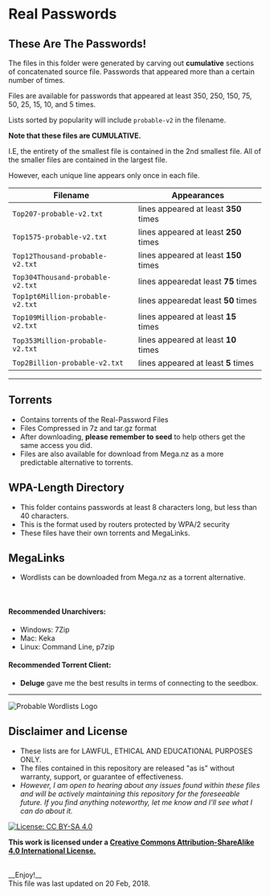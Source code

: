 # Real Passwords


##  These Are The Passwords!  

The files in this folder were generated by carving out __cumulative__ sections of concatenated source file. Passwords that appeared more than a certain number of times.


Files are available for passwords that appeared at least 350, 250, 150, 75, 50, 25, 15, 10, and 5 times.

Lists sorted by popularity will include `probable-v2` in the filename.

__Note that these files are CUMULATIVE.__ <br>

I.E, the entirety of the smallest file is contained in the 2nd smallest file. All of the smaller files are contained in the largest file.  <br>

However, each unique line appears only once in each file.


| Filename | Appearances|
| ---- | ----|
| `Top207-probable-v2.txt` | lines appeared at least __350__ times |
| `Top1575-probable-v2.txt` | lines appeared at least __250__ times |
| `Top12Thousand-probable-v2.txt` | lines appeared at least __150__ times |
| `Top304Thousand-probable-v2.txt` | lines appearedat least __75__ times |
| `Top1pt6Million-probable-v2.txt` | lines appearedat least __50__ times |
| `Top109Million-probable-v2.txt` | lines appeared at least __15__ times |
| `Top353Million-probable-v2.txt` | lines appeared at least __10__ times |
| `Top2Billion-probable-v2.txt` | lines appeared at least __5__ times |




***

## Torrents
* Contains torrents of the Real-Password Files
* Files Compressed in 7z and tar.gz format
* After downloading, __please remember to seed__ to help others get the same access you did.
* Files are also available for download from Mega.nz as a more predictable alternative to torrents.


## WPA-Length Directory
* This folder contains passwords at least 8 characters long, but less than 40 characters.
* This is the format used by routers protected by WPA/2 security
* These files have their own torrents and MegaLinks.


##  MegaLinks
* Wordlists can be downloaded from Mega.nz as a torrent alternative.


<br>

#### Recommended Unarchivers:
* Windows: 7Zip
* Mac: Keka
* Linux: Command Line, p7zip

#### Recommended Torrent Client:
* __Deluge__ gave me the best results in terms of connecting to the seedbox.


***

![Probable Wordlists Logo](https://raw.githubusercontent.com/berzerk0/Probable-Wordlists/master/ProbableWordlistLogo.png)

## Disclaimer and License
 + These lists are for LAWFUL, ETHICAL AND EDUCATIONAL PURPOSES ONLY.
 + The files contained in this repository are released "as is" without warranty, support, or guarantee of effectiveness.
 + *However, I am open to hearing about any issues found within these files and will be actively maintaining this repository for the foreseeable future. If you find anything noteworthy, let me know and I'll see what I can do about it.*

 [![License: CC BY-SA 4.0](https://img.shields.io/badge/License-CC%20BY--SA%204.0-lightgrey.svg)](http://creativecommons.org/licenses/by-sa/4.0/)

 __This work is licensed under a [Creative Commons Attribution-ShareAlike 4.0 International License.](https://creativecommons.org/licenses/by-sa/4.0/)__


<br>
__Enjoy!__

<br>
This file was last updated on 20 Feb, 2018.
